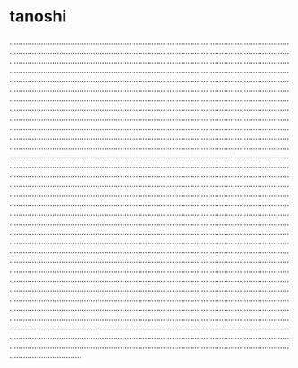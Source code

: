 # tanoshi

............................................................................................................................................................................................................................................................................................................................................................................................................................................................................................................................................................................................................................................................................................................................................................................................................................................................................................................................................................................................................................................................................................................................................................................................................................................................................................................................................................................................................................................................................................................................................................................................................................................................................................................................................................................................................................................................................................................................................................................................................................................................................................................................................................................................................................................................................................................................................................................................................................................................................................................................................................................................................................................................................................................................................................................................................................................................................................................................................................................................................................................................................................................................................................................................................................................................................................................................................................................................................................................................................................................................................................................................................................................................................................................................................................................................................................................................................................................................................................................................................................................................................................................................................................................................................................................................................................